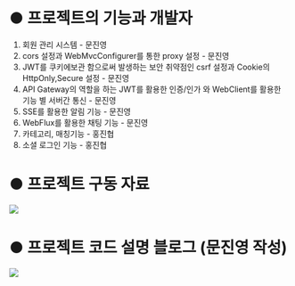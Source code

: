# ● 프로젝트의 기능과 개발자
  1. 회원 관리 시스템 - 문진영
  2. cors 설정과 WebMvcConfigurer를 통한 proxy 설정 - 문진영
  3. JWT를 쿠키에보관 함으로써 발생하는 보안 취약점인 csrf 설정과 Cookie의 HttpOnly,Secure 설정 - 문진영
  4. API Gateway의 역할을 하는 JWT를 활용한 인증/인가 와 WebClient를 활용한 기능 별 서버간 통신 - 문진영
  5. SSE를 활용한 알림 기능 - 문진영
  6. WebFlux를 활용한 채팅 기능 - 문진영
  6. 카테고리, 매칭기능 - 홍진협
  7. 소셜 로그인 기능 - 홍진협

# ● 프로젝트 구동 자료
<a href="https://velog.io/@answlsdud98/%ED%94%84%EB%A1%9C%EC%A0%9D%ED%8A%B8-%EC%8B%A4%EC%A0%9C-%EA%B5%AC%EB%8F%99-%EC%9E%90%EB%A3%8C"><img src="https://img.shields.io/badge/Velog-3DDC84?style=flat-square&logo=Blogger&logoColor=white"/></a>

# ● 프로젝트 코드 설명 블로그 (문진영 작성)
<a href="https://velog.io/@answlsdud98/series/%ED%8C%8C%EC%9D%B4%EB%84%90-%ED%94%84%EB%A1%9C%EC%A0%9D%ED%8A%B8"><img src="https://img.shields.io/badge/Velog-3DDC84?style=flat-square&logo=Blogger&logoColor=white"/></a>

